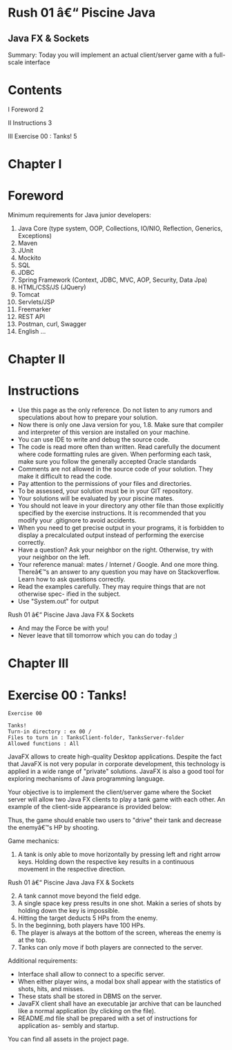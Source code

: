 # Rush 01 â€“ Piscine Java

## Java FX & Sockets

Summary: Today you will implement an actual client/server game with a full-scale
interface


# Contents

I Foreword 2

II Instructions 3

III Exercise 00 : Tanks! 5


# Chapter I

# Foreword

Minimum requirements for Java junior developers:

1. Java Core (type system, OOP, Collections, IO/NIO, Reflection, Generics, Exceptions)
2. Maven
3. JUnit
4. Mockito
5. SQL
6. JDBC
7. Spring Framework (Context, JDBC, MVC, AOP, Security, Data Jpa)
8. HTML/CSS/JS (JQuery)
9. Tomcat
10. Servlets/JSP
11. Freemarker
12. REST API
13. Postman, curl, Swagger
14. English
...


# Chapter II

# Instructions

- Use this page as the only reference. Do not listen to any rumors and speculations
    about how to prepare your solution.
- Now there is only one Java version for you, 1.8. Make sure that compiler and
    interpreter of this version are installed on your machine.
- You can use IDE to write and debug the source code.
- The code is read more often than written. Read carefully the document where code
    formatting rules are given. When performing each task, make sure you follow the
    generally accepted Oracle standards
- Comments are not allowed in the source code of your solution. They make it difficult
    to read the code.
- Pay attention to the permissions of your files and directories.
- To be assessed, your solution must be in your GIT repository.
- Your solutions will be evaluated by your piscine mates.
- You should not leave in your directory any other file than those explicitly specified
    by the exercise instructions. It is recommended that you modify your .gitignore to
    avoid accidents.
- When you need to get precise output in your programs, it is forbidden to display a
    precalculated output instead of performing the exercise correctly.
- Have a question? Ask your neighbor on the right. Otherwise, try with your neighbor
    on the left.
- Your reference manual: mates / Internet / Google. And one more thing. Thereâ€™s an
    answer to any question you may have on Stackoverflow. Learn how to ask questions
    correctly.
- Read the examples carefully. They may require things that are not otherwise spec-
    ified in the subject.
- Use "System.out" for output


Rush 01 â€“ Piscine Java Java FX & Sockets

- And may the Force be with you!
- Never leave that till tomorrow which you can do today ;)


# Chapter III

# Exercise 00 : Tanks!

```
Exercise 00
```
```
Tanks!
Turn-in directory : ex 00 /
Files to turn in : TanksClient-folder, TanksServer-folder
Allowed functions : All
```
JavaFX allows to create high-quality Desktop applications. Despite the fact that JavaFX
is not very popular in corporate development, this technology is applied in a wide range
of "private" solutions. JavaFX is also a good tool for exploring mechanisms of Java
programming language.

Your objective is to implement the client/server game where the Socket server will allow
two Java FX clients to play a tank game with each other. An example of the client-side
appearance is provided below:

Thus, the game should enable two users to "drive" their tank and decrease the enemyâ€™s
HP by shooting.

Game mechanics:

1. A tank is only able to move horizontally by pressing left and right arrow keys. Holding
down the respective key results in a continuous movement in the respective direction.


Rush 01 â€“ Piscine Java Java FX & Sockets

2. A tank cannot move beyond the field edge.
3. A single space key press results in one shot. Makin a series of shots by holding down
the key is impossible.
4. Hitting the target deducts 5 HPs from the enemy.
5. In the beginning, both players have 100 HPs.
6. The player is always at the bottom of the screen, whereas the enemy is at the top.
7. Tanks can only move if both players are connected to the server.

Additional requirements:

- Interface shall allow to connect to a specific server.
- When either player wins, a modal box shall appear with the statistics of shots, hits,
    and misses.
- These stats shall be stored in DBMS on the server.
- JavaFX client shall have an executable jar archive that can be launched like a
    normal application (by clicking on the file).
- README.md file shall be prepared with a set of instructions for application as-
    sembly and startup.

You can find all assets in the project page.
